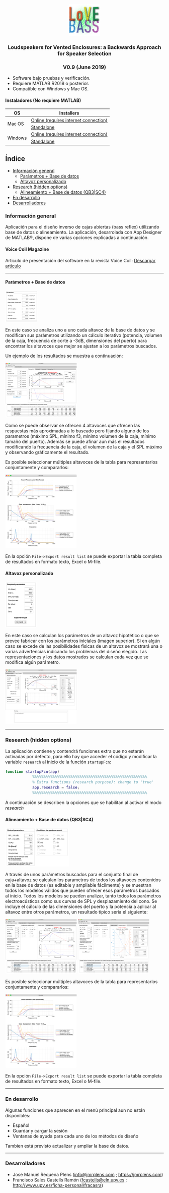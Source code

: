 <p align="center">
<img src="include/images/logo-square.png" width="20%"></img>

<h3 align="center"><b> Loudspeakers for Vented Enclosures: a Backwards Approach for Speaker Selection </b></h3>
<h3 align="center"><b> V0.9 (June 2019) </b></h3>
</p>

- Software bajo pruebas y verificación.
- Requiere MATLAB R2018 o posterior. 
- Compatible con Windows y Mac OS.

#### Instaladores (No requiere MATLAB)

<table>
    <thead>
        <tr>
            <th>OS</th>
            <th>Installers</th>
        </tr>
    </thead>
    <tbody>
        <tr>
            <td rowspan=2>Mac OS</td>
            <td><a href="https://jmrplens.com/GitHub_LoVEBASS/installers-0.9/LoVE-BASS_v0.9_ONLINE_MacOS.zip">Online (requires internet connection)</a></td>
        </tr>
        <tr>
            <td><a href="https://jmrplens.com/GitHub_LoVEBASS/installers-0.9/LoVE-BASS_v0.9_OFFLINE_MacOS.zip">Standalone</a></td>
        </tr>
        <tr>
            <td rowspan=2>Windows</td>
            <td><a href="https://jmrplens.com/GitHub_LoVEBASS/installers-0.9/LoVE-BASS_v0.9_ONLINE_Windows.zip">Online (requires internet connection)</a></td>
        </tr>
        <tr>
            <td><a href="https://jmrplens.com/GitHub_LoVEBASS/installers-0.9/LoVE-BASS_v0.9_OFFLINE_Windows.zip">Standalone</a></td>
        </tr>
    </tbody>
</table>

## Índice
<!-- MarkdownTOC -->

- [Información general](#informaci%C3%B3n-general)
	- [Parámetros + Base de datos](#par%C3%A1metros--base-de-datos)
	- [Altavoz personalizado](#altavoz-personalizado)
- [Research \(hidden options\)](#research-hidden-options)
	- [Alineamiento + Base de datos \(QB3|SC4\)](#alineamiento--base-de-datos-qb3%7Csc4)
- [En desarrollo](#en-desarrollo)
- [Desarrolladores](#desarrolladores)

<!-- /MarkdownTOC -->


<a id="informaci%C3%B3n-general"></a>
### Información general
Aplicación para el diseño inverso de cajas abiertas (bass reflex) utilizando base de datos o alineamiento.
La aplicación, desarrolada con App Designer de MATLAB®, dispone de varias opciones explicadas a continuación.

#### Voice Coil Magazine
Articulo de presentación del software en la revista Voice Coil: <a href="https://jmrplens.github.io/assets/pdf/paper-resources/Articles/castells2019.pdf" target="_blank">Descargar artículo</a>

---
<a id="par%C3%A1metros--base-de-datos"></a>
#### Parámetros + Base de datos
<img src="include/images/1.png" width="20%"></img>

En este caso se analiza uno a uno cada altavoz de la base de datos y se modifican sus parámetros utilizando un cálculo iterativo (potencia, volumen de la caja, frecuencia de corte a -3dB, dimensiones del puerto) para encontrar los altavoces que mejor se ajustan a los parámetros buscados.

Un ejemplo de los resultados se muestra a continuación:

<img src="include/images/2.png" width="45%"></img>

Como se puede observar se ofrecen 4 altavoces que ofrecen las respuestas más aproximadas a lo buscado pero fijando alguno de los parametros (máximo SPL, mínimo f3, minimo volumen de la caja, mínimo tamaño del puerto). Además se puede afinar aun más el resultados modificando la frecuencia de la caja, el volumen de la caja y el SPL máximo y observando gráficamente el resultado.

Es posible seleccionar múltiples altavoces de la tabla para representarlos conjuntamente y compararlos:

<img src="include/images/3.png" width="45%"></img>

En la opción `File->Export result list` se puede exportar la tabla completa de resultados en formato texto, Excel o M-file.

<a id="altavoz-personalizado"></a>
#### Altavoz personalizado
<img src="include/images/4.png" width="20%"></img>

En este caso se calculan los parámetros de un altavoz hipotético o que se prevee fabricar con los parámetros iniciales (imagen superior). Si en algún caso se excede de las posibilidades físicas de un altavoz se mostrará una o varias advertencias indicando los problemas del diseño elegido.
Las representaciones y los datos mostrados se calculan cada vez que se modifica algún parámetro.

<img src="include/images/5.png" width="45%"></img>

---
<a id="research-hidden-options"></a>
### Research (hidden options)
La aplicación contiene y contendrá funciones extra que no estarán activadas por defecto, para ello hay que acceder el código y modificar la variable `research` al inicio de la función `startupFcn`:

```Matlab
function startupFcn(app)
            %%%%%%%%%%%%%%%%%%%%%%%%%%%%%%%%%%%%%%%%%%%%%%%%%%%
            % Extra functions (research purpose): change to 'true'
            app.research = false;
            %%%%%%%%%%%%%%%%%%%%%%%%%%%%%%%%%%%%%%%%%%%%%%%%%%%
```


A continuación se describen la opciones que se habilitan al activar el modo _research_

<a id="alineamiento--base-de-datos-qb3%7Csc4"></a>
#### Alineamiento + Base de datos (QB3|SC4)
<img src="include/images/6.png" width="40%"></img>

A través de unos parámetros buscados para el conjunto final de caja+altavoz se calculan los parametros de todos los altavoces contenidos en la base de datos (es editable y ampliable fácilmente) y se muestran todos los modelos válidos que pueden ofrecer esos parámetros buscados al inicio. Todos los modelos se pueden analizar, tanto todos los parámetros electroacústicos como sus curvas de SPL y desplazamiento del cono.
Se incluye el cálculo de las dimensiones del puerto y la potencia a aplicar al altavoz entre otros parámetros, un resultado típico sería el siguiente:

<img src="include/images/7.png" width="45%"></img>   <img src="include/images/8.png" width="45%"></img>

Es posible seleccionar múltiples altavoces de la tabla para representarlos conjuntamente y compararlos:

<img src="include/images/9.png" width="45%"></img>

En la opción `File->Export result list` se puede exportar la tabla completa de resultados en formato texto, Excel o M-file.

---
<a id="en-desarrollo"></a>
### En desarrollo
Algunas funciones que aparecen en el menú principal aun no están disponibles:
* Español
* Guardar y cargar la sesión
* Ventanas de ayuda para cada uno de los métodos de diseño

Tambien está previsto actualizar y ampliar la base de datos.

---
<a id="desarrolladores"></a>
### Desarrolladores
* Jose Manuel Requena Plens (info@jmrplens.com ; https://jmrplens.com)
* Francisco Sales Castells Ramón (fcastells@eln.upv.es ; http://www.upv.es/ficha-personal/fracasra)
